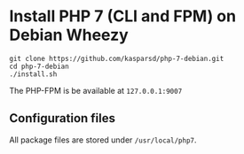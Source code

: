 # Install PHP 7 (CLI and FPM) on Debian Wheezy

	git clone https://github.com/kasparsd/php-7-debian.git
	cd php-7-debian
	./install.sh

The PHP-FPM is be available at `127.0.0.1:9007`

## Configuration files

All package files are stored under `/usr/local/php7`.
